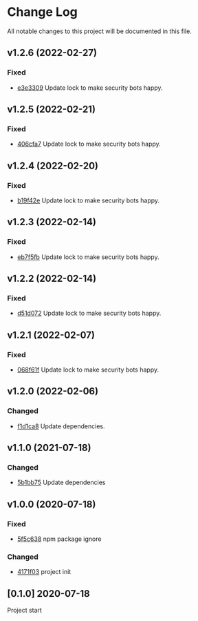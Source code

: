 # Change Log
All notable changes to this project will be documented in this file.

## v1.2.6 (2022-02-27)
### Fixed
- [e3e3309](https://github.com/fabulator/rollup-config-fabulator/commit/e3e3309b12fa78366bb415f55f2249b7b95718ec) Update lock to make security bots happy.

## v1.2.5 (2022-02-21)
### Fixed
- [406cfa7](https://github.com/fabulator/rollup-config-fabulator/commit/406cfa7ac5ef0e16ad471ef5b9473fc8e5e13c87) Update lock to make security bots happy.

## v1.2.4 (2022-02-20)
### Fixed
- [b19f42e](https://github.com/fabulator/rollup-config-fabulator/commit/b19f42e5616176996ea5a881c07e5608b4bf61e7) Update lock to make security bots happy.

## v1.2.3 (2022-02-14)
### Fixed
- [eb7f5fb](https://github.com/fabulator/rollup-config-fabulator/commit/eb7f5fb5e8a9ac1f4e87387273bc6ec201be447f) Update lock to make security bots happy.

## v1.2.2 (2022-02-14)
### Fixed
- [d51d072](https://github.com/fabulator/rollup-config-fabulator/commit/d51d0723726ca905e247f42cb92b5ee7518a3405) Update lock to make security bots happy.

## v1.2.1 (2022-02-07)
### Fixed
- [068f61f](https://github.com/fabulator/rollup-config-fabulator/commit/068f61fd34372096439d2b4fdabc44c96b2326f8) Update lock to make security bots happy.

## v1.2.0 (2022-02-06)
### Changed
- [f1d1ca8](https://github.com/fabulator/rollup-config-fabulator/commit/f1d1ca8c1c6043e30710d1f9022095b314e64f6e) Update dependencies.

## v1.1.0 (2021-07-18)
### Changed
- [5b1bb75](https://github.com/fabulator/rollup-config-fabulator/commit/5b1bb753a8a099572b2a9e58b37bb452dfd39564) Update dependencies

## v1.0.0 (2020-07-18)
### Fixed
- [5f5c638](https://github.com/fabulator/rollup-config-fabulator/commit/5f5c6389a8e39e43eca350e964c6408eb16a0711) npm package ignore

### Changed
- [4171f03](https://github.com/fabulator/rollup-config-fabulator/commit/4171f03c5fc96c8a62f104617a9320770113ad11) project init

## [0.1.0] 2020-07-18
Project start
